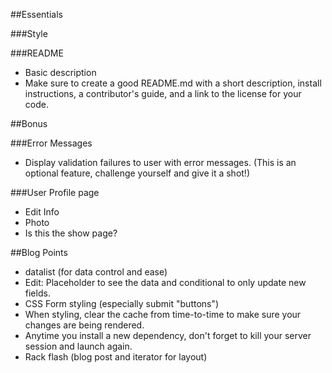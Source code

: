 ##Essentials

###Style

###README
- Basic description
- Make sure to create a good README.md with a short description, install instructions, a contributor's guide, and a link to the license for your code.

##Bonus

###Error Messages
- Display validation failures to user with error messages. (This is an optional feature, challenge yourself and give it a shot!)

###User Profile page
- Edit Info
- Photo
- Is this the show page?

##Blog Points
- datalist (for data control and ease)
- Edit: Placeholder to see the data and conditional to only update new fields.
- CSS Form styling (especially submit "buttons")
- When styling, clear the cache from time-to-time to make sure your changes are being rendered.
- Anytime you install a new dependency, don't forget to kill your server session and launch again.
- Rack flash (blog post and iterator for layout)
